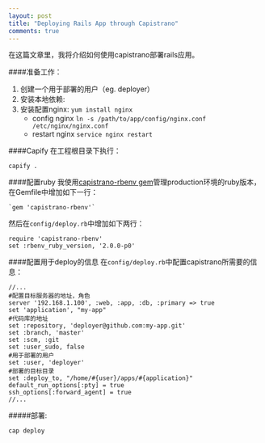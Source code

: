 ```yaml
---
layout: post
title: "Deploying Rails App through Capistrano"
comments: true
---
```

在这篇文章里，我将介绍如何使用capistrano部署rails应用。

####准备工作：
1. 创建一个用于部署的用户（eg. deployer）
2. 安装本地依赖:
3. 安装配置nginx: `yum install nginx`
	+ config nginx `ln -s /path/to/app/config/nginx.conf /etc/nginx/nginx.conf`
	+ restart nginx `service nginx restart`
	
####Capify
在工程根目录下执行：

	capify .
	
####配置ruby
我使用[capistrano-rbenv gem](https://github.com/yyuu/capistrano-rbenv)管理production环境的ruby版本，在Gemfile中增加如下一行：

	`gem 'capistrano-rbenv'`
	
然后在`config/deploy.rb`中增加如下两行：

	require 'capistrano-rbenv'
	set :rbenv_ruby_version, '2.0.0-p0'


####配置用于deploy的信息
在`config/deploy.rb`中配置capistrano所需要的信息：

	//...
	#配置目标服务器的地址，角色
	server '192.168.1.100', :web, :app, :db, :primary => true
	set 'application', "my-app"
	#代码库的地址
	set :repository, 'deployer@github.com:my-app.git'
	set :branch, 'master'
	set :scm, :git
	set :user_sudo, false
	#用于部署的用户
	set :user, 'deployer'
	#部署的目标目录
	set :deploy_to, "/home/#{user}/apps/#{application}"
	default_run_options[:pty] = true
	ssh_options[:forward_agent] = true
	//...

#####部署:
	
	cap deploy
